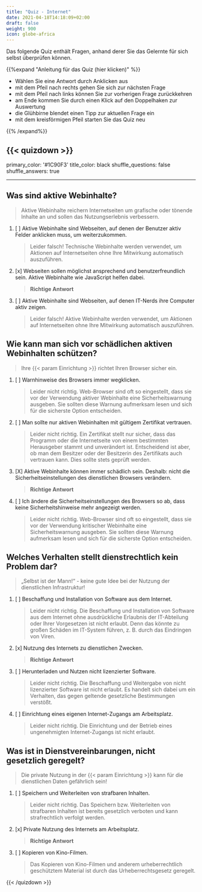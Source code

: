 ```yaml
---
title: "Quiz - Internet"
date: 2021-04-18T14:18:09+02:00
draft: false
weight: 900
icon: globe-africa
---
```


Das folgende Quiz enthält Fragen, anhand derer Sie das Gelernte für sich selbst überprüfen können.

{{%expand "Anleitung für das Quiz (hier klicken)" %}}

  - Wählen Sie eine Antwort durch Anklicken aus 
  - mit dem Pfeil nach rechts gehen Sie sich zur nächsten Frage
  - mit dem Pfeil nach links können Sie zur vorherigen Frage zurückkehren
  - am Ende kommen Sie durch einen Klick auf den Doppelhaken zur Auswertung
  - die Glühbirne blendet einen Tipp zur aktuellen Frage ein
  - mit dem kreisförmigen Pfeil starten Sie das Quiz neu

{{% /expand%}}

{{< quizdown >}}
---
primary_color: '#1C90F3'
title_color: black
shuffle_questions: false
shuffle_answers: true

---

## Was sind aktive Webinhalte?

> Aktive Webinhalte reichern Internetseiten um grafische oder tönende Inhalte an und sollen  das Nutzungserlebnis verbessern.

1. [ ] Aktive Webinhalte sind Webseiten, auf denen der Benutzer aktiv Felder anklicken muss, um weiterzukommen.

	>Leider falsch! Technische Webinhalte werden verwendet, um Aktionen auf Internetseiten ohne Ihre Mitwirkung automatisch auszuführen.

2. [x] Webseiten sollen möglichst ansprechend und benutzerfreundlich sein. Aktive Webinhalte wie JavaScript helfen dabei.
	>**Richtige Antwort**
3. [ ] Aktive Webinhalte sind Webseiten, auf denen IT-Nerds ihre Computer aktiv zeigen.

	>Leider falsch! Aktive Webinhalte werden verwendet, um Aktionen auf Internetseiten ohne Ihre Mitwirkung automatisch auszuführen.

## Wie kann man sich vor schädlichen aktiven Webinhalten schützen?

> Ihre {{< param Einrichtung >}} richtet Ihren Browser sicher ein.

1. [ ] Warnhinweise des Browsers immer wegklicken.

	>Leider nicht richtig. Web-Browser sind oft so eingestellt, dass sie vor der Verwendung aktiver Webinhalte eine Sicherheitswarnung ausgeben. Sie sollten diese Warnung aufmerksam lesen und sich für die sicherste Option entscheiden.
2. [ ] Man sollte nur aktiven Webinhalten mit gültigem Zertifikat vertrauen.

	>Leider nicht richtig. Ein Zertifikat stellt nur sicher, dass das Programm oder die Internetseite von einem bestimmten Herausgeber stammt und unverändert ist. Entscheidend ist aber, ob man dem Besitzer oder der Besitzerin des Zertifikats auch vertrauen kann. Dies sollte stets geprüft werden.
3. [X] Aktive Webinhalte können immer schädlich sein. Deshalb: nicht die Sicherheitseinstellungen des dienstlichen Browsers verändern.

	>**Richtige Antwort**
4. [ ] Ich ändere die Sicherheitseinstellungen des Browsers so ab, dass keine Sicherheitshinweise mehr angezeigt werden. 

	>Leider nicht richtig. Web-Browser sind oft so eingestellt, dass sie vor der Verwendung kritischer Webinhalte eine Sicherheitswarnung ausgeben. Sie sollten diese Warnung aufmerksam lesen und sich für die sicherste Option entscheiden.

## Welches Verhalten stellt dienstrechtlich kein Problem dar?

> „Selbst ist der Mann!“ - keine gute Idee bei der Nutzung der dienstlichen Infrastruktur!

1. [ ] Beschaffung und Installation von Software aus dem Internet.

	>Leider nicht richtig. Die Beschaffung und Installation von Software aus dem Internet ohne ausdrückliche Erlaubnis der IT-Abteilung oder Ihrer Vorgesetzen ist nicht erlaubt. Denn das könnte zu großen Schäden im IT-System führen, z. B. durch das Eindringen von Viren.
2. [x] Nutzung des Internets zu dienstlichen Zwecken.

	>**Richtige Antwort**
3. [ ] Herunterladen und Nutzen nicht lizenzierter Software.

	>Leider nicht richtig. Die Beschaffung und Weitergabe von nicht lizenzierter Software ist nicht erlaubt. Es handelt sich dabei um ein Verhalten, das gegen geltende gesetzliche Bestimmungen verstößt.
4. [ ] Einrichtung eines eigenen Internet-Zugangs am Arbeitsplatz.

	>Leider nicht richtig. Die Einrichtung und der Betrieb eines ungenehmigten Internet-Zugangs ist nicht erlaubt.

## Was ist in Dienstvereinbarungen, nicht gesetzlich geregelt?

> Die private Nutzung in der {{< param Einrichtung >}} kann für die dienstlichen Daten gefährlich sein!

1. [ ] Speichern und Weiterleiten von strafbaren Inhalten.

	>Leider nicht richtig. Das Speichern bzw. Weiterleiten von strafbaren Inhalten ist bereits gesetzlich verboten und kann strafrechtlich verfolgt werden.
2. [x] Private Nutzung des Internets am Arbeitsplatz.

	>**Richtige Antwort**
3. [ ] Kopieren von Kino-Filmen.

	>Das Kopieren von Kino-Filmen und anderem urheberrechtlich geschütztem Material ist durch das Urheberrechtsgesetz geregelt.

{{< /quizdown >}}
